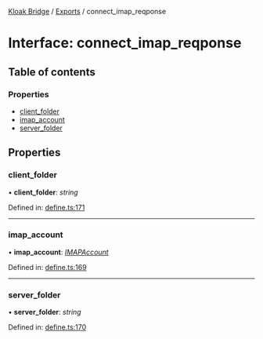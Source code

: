 [Kloak Bridge](../README.md) / [Exports](../modules.md) / connect_imap_reqponse

# Interface: connect\_imap\_reqponse

## Table of contents

### Properties

- [client\_folder](connect_imap_reqponse.md#client_folder)
- [imap\_account](connect_imap_reqponse.md#imap_account)
- [server\_folder](connect_imap_reqponse.md#server_folder)

## Properties

### client\_folder

• **client\_folder**: *string*

Defined in: [define.ts:171](https://github.com/CoNET-project/kloak-bridge/blob/89f6f20/src/define.ts#L171)

___

### imap\_account

• **imap\_account**: [*IMAPAccount*](imapaccount.md)

Defined in: [define.ts:169](https://github.com/CoNET-project/kloak-bridge/blob/89f6f20/src/define.ts#L169)

___

### server\_folder

• **server\_folder**: *string*

Defined in: [define.ts:170](https://github.com/CoNET-project/kloak-bridge/blob/89f6f20/src/define.ts#L170)
